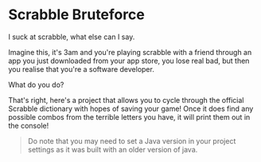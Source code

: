 # Scrabble Bruteforce
I suck at scrabble, what else can I say.

Imagine this, it's 3am and you're playing scrabble with a friend through an app you just downloaded from your app store, you lose real bad, but then you realise that you're a software developer. 

What do you do?

That's right, here's a project that allows you to cycle through the official Scrabble dictionary with hopes of saving your game!
Once it does find any possible combos from the terrible letters you have, it will print them out in the console!

> Do note that you may need to set a Java version in your project settings as it was built with an older version of java.
